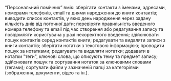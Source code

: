 “Персональний помічник” вміє:
зберігати контакти з іменами, адресами, номерами телефонів, email та днями народження до книги контактів;
виводити список контактів, у яких день народження через задану кількість днів від поточної дати;
перевіряти правильність введеного номера телефону та email під час створення або редагування запису та повідомляти користувача у разі некоректного введення;
здійснювати пошук контактів серед контактів книги;
редагувати та видаляти записи з книги контактів;
зберігати нотатки з текстовою інформацією;
проводити пошук за нотатками;
редагувати та видаляти нотатки;
додавати в нотатки "теги", ключові слова, що описують тему та предмет запису;
здійснювати пошук та сортування нотаток за ключовими словами (тегами);
сортувати файли у зазначеній папці за категоріями (зображення, документи, відео та ін.).

